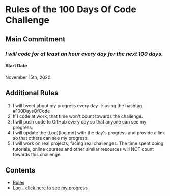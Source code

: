 # Rules of the 100 Days Of Code Challenge

## Main Commitment
### *I will code for at least an hour every day for the next 100 days.*

#### Start Date
November 15th, 2020.

## Additional Rules
1. I will tweet about my progress every day -> using the hashtag #100DaysOfCode
2. If I code at work, that time won't count towards the challenge.
3. I will push code to GitHub every day so that anyone can see my progress.
4. I will update the (Log)[log.md] with the day's progress and provide a link so that others can see my progress.
5. I will work on real projects, facing real challenges. The time spent doing tutorials, online courses and other similar resources will NOT count towards this challenge.

## Contents
* [Rules](rules.md)
* [Log - click here to see my progress](log.md)
